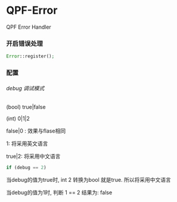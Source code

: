 # QPF-Error

QPF Error Handler

### 开启错误处理

```php
Error::register();
```

### 配置

###### debug  调试模式

(bool) true|false

(int) 0|1|2

false|0 : 效果与flase相同

1: 将采用英文语言

true|2: 将采用中文语言

```php
if (debug == 2)
```

当debug的值为true时, int 2 转换为bool 就是true. 所以将采用中文语言

当debug的值为1时, 判断 1 == 2 结果为: false